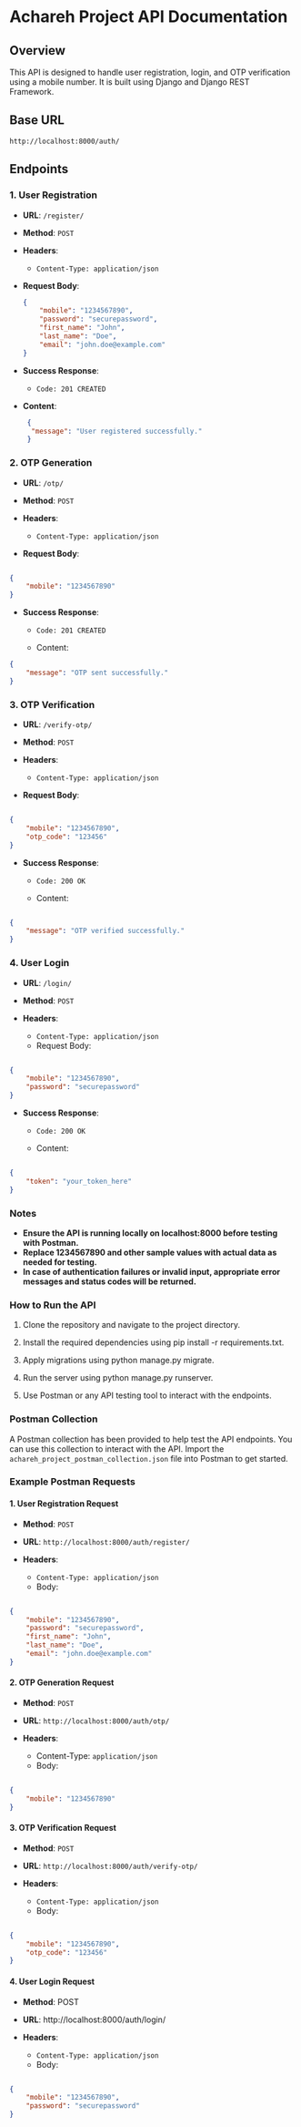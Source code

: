 # Achareh Project API Documentation

## Overview

This API is designed to handle user registration, login, and OTP verification using a mobile number. It is built using Django and Django REST Framework.

## Base URL

`http://localhost:8000/auth/`

## Endpoints

### 1. User Registration

- **URL**: `/register/`
- **Method**: `POST`
- **Headers**: 
  - `Content-Type: application/json`
- **Request Body**:

  ```json
  {
      "mobile": "1234567890",
      "password": "securepassword",
      "first_name": "John",
      "last_name": "Doe",
      "email": "john.doe@example.com"
  }
- **Success Response**:
  - `Code: 201 CREATED`

- **Content**:
  ```json
   {
    "message": "User registered successfully."
   }
  ```

### 2. OTP Generation
- **URL**: `/otp/`

- **Method**: `POST`

- **Headers**:

  - `Content-Type: application/json`
- **Request Body**:

```json

{
    "mobile": "1234567890"
}
```
- **Success Response**:

  - `Code: 201 CREATED`

  - Content:

```json
{
    "message": "OTP sent successfully."
}
```
### 3. OTP Verification
- **URL**: `/verify-otp/`

- **Method**: `POST`

- **Headers**:

  - `Content-Type: application/json`
- **Request Body**:

```json

{
    "mobile": "1234567890",
    "otp_code": "123456"
}
```
- **Success Response**:

  - `Code: 200 OK`

  - Content:

```json

{
    "message": "OTP verified successfully."
}
```
### 4. User Login
- **URL**: `/login/`

- **Method**: `POST`

- **Headers**:

  - `Content-Type: application/json`
  - Request Body:

```json

{
    "mobile": "1234567890",
    "password": "securepassword"
}
```
- **Success Response**:

  - `Code: 200 OK`

  - Content:

```json

{
    "token": "your_token_here"
}
```
### Notes
- **Ensure the API is running locally on localhost:8000 before testing with Postman.**
- **Replace 1234567890 and other sample values with actual data as needed for testing.**
- **In case of authentication failures or invalid input, appropriate error messages and status codes will be returned.**

### How to Run the API
1. Clone the repository and navigate to the project directory.
 
2. Install the required dependencies using pip install -r requirements.txt.
 
3. Apply migrations using python manage.py migrate.

4. Run the server using python manage.py runserver.

5. Use Postman or any API testing tool to interact with the endpoints.

### Postman Collection
A Postman collection has been provided to help test the API endpoints. You can use this collection to interact with the API. Import the `achareh_project_postman_collection.json` file into Postman to get started.

### Example Postman Requests
#### 1. User Registration Request
- **Method**: `POST`

- **URL**: `http://localhost:8000/auth/register/`

- **Headers**:

  - `Content-Type: application/json`
  - Body:

```json

{
    "mobile": "1234567890",
    "password": "securepassword",
    "first_name": "John",
    "last_name": "Doe",
    "email": "john.doe@example.com"
}
```
#### 2. OTP Generation Request
- **Method**: `POST`

- **URL**: `http://localhost:8000/auth/otp/`

- **Headers**:

  - Content-Type: `application/json`
  - Body:

```json

{
    "mobile": "1234567890"
}
```
#### 3. OTP Verification Request
- **Method**: `POST`

- **URL**: `http://localhost:8000/auth/verify-otp/`

- **Headers**:

  - `Content-Type: application/json`
  - Body:

```json

{
    "mobile": "1234567890",
    "otp_code": "123456"
}
```
#### 4. User Login Request
- **Method**: POST

- **URL**: http://localhost:8000/auth/login/

- **Headers**:

  - `Content-Type: application/json`
  - Body:

```json

{
    "mobile": "1234567890",
    "password": "securepassword"
}
```
